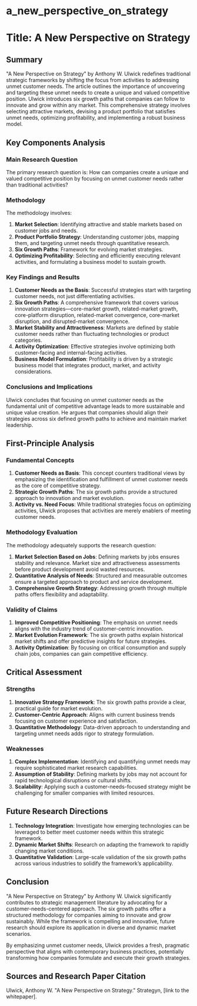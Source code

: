 # a_new_perspective_on_strategy

# Title: A New Perspective on Strategy

## Summary
"A New Perspective on Strategy" by Anthony W. Ulwick redefines traditional strategic frameworks by shifting the focus from activities to addressing unmet customer needs. The article outlines the importance of uncovering and targeting these unmet needs to create a unique and valued competitive position. Ulwick introduces six growth paths that companies can follow to innovate and grow within any market. This comprehensive strategy involves selecting attractive markets, devising a product portfolio that satisfies unmet needs, optimizing profitability, and implementing a robust business model.

## Key Components Analysis

### Main Research Question
The primary research question is: How can companies create a unique and valued competitive position by focusing on unmet customer needs rather than traditional activities?

### Methodology
The methodology involves:
1. **Market Selection**: Identifying attractive and stable markets based on customer jobs and needs.
2. **Product Portfolio Strategy**: Understanding customer jobs, mapping them, and targeting unmet needs through quantitative research.
3. **Six Growth Paths**: Framework for evolving market strategies.
4. **Optimizing Profitability**: Selecting and efficiently executing relevant activities, and formulating a business model to sustain growth.

### Key Findings and Results
1. **Customer Needs as the Basis**: Successful strategies start with targeting customer needs, not just differentiating activities.
2. **Six Growth Paths**: A comprehensive framework that covers various innovation strategies—core-market growth, related-market growth, core-platform disruption, related-market convergence, core-market disruption, and disrupted-market convergence.
3. **Market Stability and Attractiveness**: Markets are defined by stable customer needs rather than fluctuating technologies or product categories.
4. **Activity Optimization**: Effective strategies involve optimizing both customer-facing and internal-facing activities.
5. **Business Model Formulation**: Profitability is driven by a strategic business model that integrates product, market, and activity considerations.

### Conclusions and Implications
Ulwick concludes that focusing on unmet customer needs as the fundamental unit of competitive advantage leads to more sustainable and unique value creation. He argues that companies should align their strategies across six defined growth paths to achieve and maintain market leadership.

## First-Principle Analysis

### Fundamental Concepts
1. **Customer Needs as Basis**: This concept counters traditional views by emphasizing the identification and fulfillment of unmet customer needs as the core of competitive strategy.
2. **Strategic Growth Paths**: The six growth paths provide a structured approach to innovation and market evolution.
3. **Activity vs. Need Focus**: While traditional strategies focus on optimizing activities, Ulwick proposes that activities are merely enablers of meeting customer needs.

### Methodology Evaluation
The methodology adequately supports the research question:
1. **Market Selection Based on Jobs**: Defining markets by jobs ensures stability and relevance. Market size and attractiveness assessments before product development avoid wasted resources.
2. **Quantitative Analysis of Needs**: Structured and measurable outcomes ensure a targeted approach to product and service development.
3. **Comprehensive Growth Strategy**: Addressing growth through multiple paths offers flexibility and adaptability.

### Validity of Claims
1. **Improved Competitive Positioning**: The emphasis on unmet needs aligns with the industry trend of customer-centric innovation.
2. **Market Evolution Framework**: The six growth paths explain historical market shifts and offer predictive insights for future strategies.
3. **Activity Optimization**: By focusing on critical consumption and supply chain jobs, companies can gain competitive efficiency.

## Critical Assessment

### Strengths
1. **Innovative Strategy Framework**: The six growth paths provide a clear, practical guide for market evolution.
2. **Customer-Centric Approach**: Aligns with current business trends focusing on customer experience and satisfaction.
3. **Quantitative Methodology**: Data-driven approach to understanding and targeting unmet needs adds rigor to strategy formulation.

### Weaknesses
1. **Complex Implementation**: Identifying and quantifying unmet needs may require sophisticated market research capabilities.
2. **Assumption of Stability**: Defining markets by jobs may not account for rapid technological disruptions or cultural shifts.
3. **Scalability**: Applying such a customer-needs-focused strategy might be challenging for smaller companies with limited resources.

## Future Research Directions
1. **Technology Integration**: Investigate how emerging technologies can be leveraged to better meet customer needs within this strategic framework.
2. **Dynamic Market Shifts**: Research on adapting the framework to rapidly changing market conditions.
3. **Quantitative Validation**: Large-scale validation of the six growth paths across various industries to solidify the framework’s applicability.

## Conclusion
"A New Perspective on Strategy" by Anthony W. Ulwick significantly contributes to strategic management literature by advocating for a customer-needs-centered approach. The six growth paths offer a structured methodology for companies aiming to innovate and grow sustainably. While the framework is compelling and innovative, future research should explore its application in diverse and dynamic market scenarios.

By emphasizing unmet customer needs, Ulwick provides a fresh, pragmatic perspective that aligns with contemporary business practices, potentially transforming how companies formulate and execute their growth strategies.

## Sources and Research Paper Citation
Ulwick, Anthony W. "A New Perspective on Strategy." Strategyn, [link to the whitepaper].
